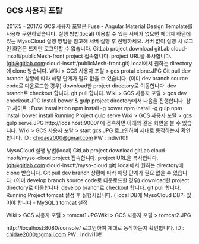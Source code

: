 GCS 사용자 포탈
---


2017.5 - 2017.6
GCS 사용자 포탈은 Fuse - Angular Material Design Template를 사용해 구현하였습니다.
실행 방법(local)
이용할 수 있는 서버가 없으면 페이지 하단에 있는 MysoCloud 실행 방법을 참고해 서버 실행 후 진행하세요. 
서버 없이 실행 시 로그인 화면은 뜨지만 로그인할 수 없습니다.
GitLab project download
gitLab cloud-insoft/publicMesh-front project 접속합니다.
project URL을 복사합니다. (git@gitlab.com:cloud-insoft/publicMesh-front.git)
local에서 원하는 directory에 clone 받습니다.
Wiki > GCS 사용자 포탈 > gcs protal clone.JPG
Git pull dev branch
상황에 따라 해당 단계가 필요 없을 수 있습니다. (이미 dev branch source code로 다운로드한 경우)
download한 project directory로 이동합니다.
dev branch로 checkout 합니다.
git pull 합니다.
Wiki > GCS 사용자 포탈 > gcs dev checkout.JPG
Install bower & gulp
project directory에서 다음을 진행합니다. 참고 사이트 : Fuse installation
npm install -g bower
npm install -g gulp
npm install
bower install
Running Project
gulp serve
Wiki > GCS 사용자 포탈 > gcs gulp serve.JPG
http://localhost:9000/ 에 접속하면 아래와 같은 화면을 볼 수 있습니다.
Wiki > GCS 사용자 포탈 > start gcs.JPG
로그인하여 제대로 동작하는지 확인합니다.
ID    : chidae2000@gmail.com
PW  : indivi10!!

MysoCloud 실행 방법(local)
GitLab project download
gitLab cloud-insoft/myso-cloud project 접속합니다.
project URL을 복사합니다. (git@gitlab.com:cloud-insoft/myso-cloud.git)
local에서 원하는 directory에 clone 받습니다.
Git pull dev branch
상황에 따라 해당 단계가 필요 없을 수 있습니다. (이미 develop branch source code로 다운로드한 경우)
download한 project directory로 이동합니다.
develop branch로 checkout 합니다.
git pull 합니다.
Running Project
tomcat 설정 후 실행시킵니다. ( local DB에 MysoCloud DB가 있어야 합니다 - MySQL )
tomcat 설정

Wiki > GCS 사용자 포탈 > tomcat1.JPGWiki > GCS 사용자 포탈 > tomcat2.JPG


http://localhost:8080/console/ 로그인하여 제대로 동작하는지 확인합니다.
ID    : chidae2000@gmail.com
PW  : indivi10!!
